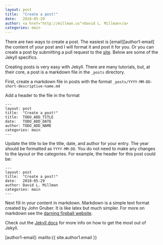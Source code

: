 ```yaml
---
layout: post
title:  "Create a post!"
date:   2018-05-29
author: <a href="http://millman.us">David L. Millman</a>
categories: main
---
```


There are two ways to create a post. The easiest is [email][author1-email] the
content of your post and I will format it and post it for you.  Or you can
create a post by submitting a pull request to the [site][teaching-compGT].
Below are some of the Jekyll specifics.

<!--excerpt-->

Creating posts is very easy with Jekyll.  There are many tutorials, but, at
their core, a post is a markdown file in the `_posts` directory.

First, create a markdown file in posts with the format
`_posts/YYYY-MM-DD-short-descriptive-name.md`

Add a header to the file in the format

    ---
    layout: post
    title:  "Create a post!"
    title:  TODO_ADD_TITLE
    date:   TODO_ADD_DATE
    author: TODO_ADD_NAME
    categories: main
    ---

Update the title to be the title, date, and author for your entry.  The year
should be formatted as `YYYY-MM-DD`.  You do not need to make any changes to the
layout or the categories. For example, the header for this post could be:

    ---
    layout: post
    title:  "Create a post!"
    date:   2018-05-29
    author: David L. Millman
    categories: main
    ---

Next fill in your content in markdown.  Markdown is a simple text format created
by John Gruber.  It is like latex but much simpler.  For more on markdown see
the [darning fireball website][markdown].

Check out the [Jekyll docs][jekyll] for more info on how to get the most out of
Jekyll.

[markdown]:  https://daringfireball.net/projects/markdown/
[jekyll-gh]: https://github.com/mojombo/jekyll
[jekyll]:    http://jekyllrb.com
[teaching-compGT]: https://github.com/compTAG/teaching-compGT
[author1-email]: mailto:{{ site.author1.email }}
